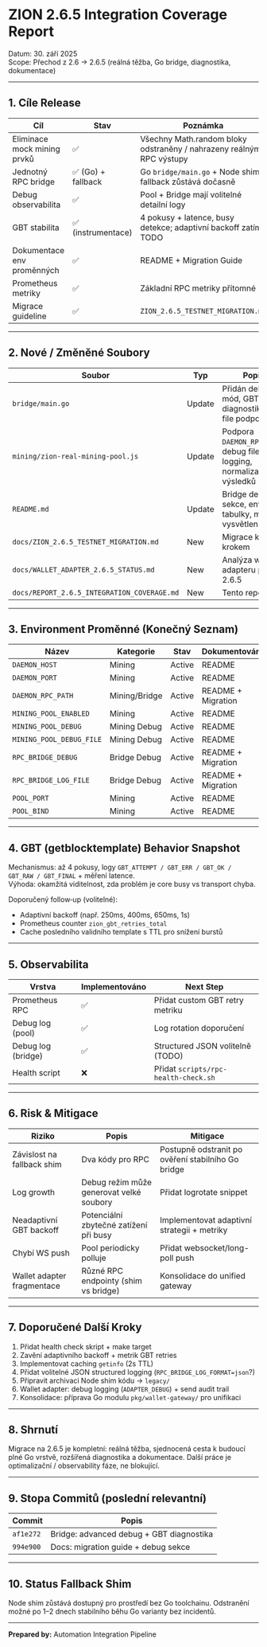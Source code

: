 # ZION 2.6.5 Integration Coverage Report

Datum: 30. září 2025  
Scope: Přechod z 2.6 → 2.6.5 (reálná těžba, Go bridge, diagnostika, dokumentace)

---
## 1. Cíle Release
| Cíl | Stav | Poznámka |
|-----|------|----------|
| Eliminace mock mining prvků | ✅ | Všechny Math.random bloky odstraněny / nahrazeny reálnými RPC výstupy |
| Jednotný RPC bridge | ✅ (Go) + fallback | Go `bridge/main.go` + Node shim fallback zůstává dočasně |
| Debug observabilita | ✅ | Pool + Bridge mají volitelné detailní logy |
| GBT stabilita | ✅ (instrumentace) | 4 pokusy + latence, busy detekce; adaptivní backoff zatím TODO |
| Dokumentace env proměnných | ✅ | README + Migration Guide |
| Prometheus metriky | ✅ | Základní RPC metriky přítomné |
| Migrace guideline | ✅ | `ZION_2.6.5_TESTNET_MIGRATION.md` |

---
## 2. Nové / Změněné Soubory
| Soubor | Typ | Popis |
|--------|-----|-------|
| `bridge/main.go` | Update | Přidán debug mód, GBT diagnostika, log file podpora |
| `mining/zion-real-mining-pool.js` | Update | Podpora `DAEMON_RPC_PATH`, debug file logging, normalizace výsledků |
| `README.md` | Update | Bridge debug sekce, env tabulky, migrace vysvětlení |
| `docs/ZION_2.6.5_TESTNET_MIGRATION.md` | New | Migrace krok za krokem |
| `docs/WALLET_ADAPTER_2.6.5_STATUS.md` | New | Analýza wallet adapteru pro 2.6.5 |
| `docs/REPORT_2.6.5_INTEGRATION_COVERAGE.md` | New | Tento report |

---
## 3. Environment Proměnné (Konečný Seznam)
| Název | Kategorie | Stav | Dokumentováno |
|-------|-----------|------|---------------|
| `DAEMON_HOST` | Mining | Active | README |
| `DAEMON_PORT` | Mining | Active | README |
| `DAEMON_RPC_PATH` | Mining/Bridge | Active | README + Migration |
| `MINING_POOL_ENABLED` | Mining | Active | README |
| `MINING_POOL_DEBUG` | Mining Debug | Active | README |
| `MINING_POOL_DEBUG_FILE` | Mining Debug | Active | README |
| `RPC_BRIDGE_DEBUG` | Bridge Debug | Active | README + Migration |
| `RPC_BRIDGE_LOG_FILE` | Bridge Debug | Active | README + Migration |
| `POOL_PORT` | Mining | Active | README |
| `POOL_BIND` | Mining | Active | README |

---
## 4. GBT (getblocktemplate) Behavior Snapshot
Mechanismus: až 4 pokusy, logy `GBT_ATTEMPT / GBT_ERR / GBT_OK / GBT_RAW / GBT_FINAL` + měření latence.  
Výhoda: okamžitá viditelnost, zda problém je core busy vs transport chyba.

Doporučený follow‑up (volitelné):
- Adaptivní backoff (např. 250ms, 400ms, 650ms, 1s)
- Prometheus counter `zion_gbt_retries_total`
- Cache posledního validního template s TTL pro snížení burstů

---
## 5. Observabilita
| Vrstva | Implementováno | Next Step |
|--------|----------------|----------|
| Prometheus RPC | ✅ | Přidat custom GBT retry metriku |
| Debug log (pool) | ✅ | Log rotation doporučení |
| Debug log (bridge) | ✅ | Structured JSON volitelně (TODO) |
| Health script | ❌ | Přidat `scripts/rpc-health-check.sh` |

---
## 6. Risk & Mitigace
| Riziko | Popis | Mitigace |
|--------|-------|---------|
| Závislost na fallback shim | Dva kódy pro RPC | Postupně odstranit po ověření stabilního Go bridge |
| Log growth | Debug režim může generovat velké soubory | Přidat logrotate snippet |
| Neadaptivní GBT backoff | Potenciální zbytečné zatížení při busy | Implementovat adaptivní strategii + metriky |
| Chybí WS push | Pool periodicky polluje | Přidat websocket/long-poll push |
| Wallet adapter fragmentace | Různé RPC endpointy (shim vs bridge) | Konsolidace do unified gateway |

---
## 7. Doporučené Další Kroky
1. Přidat health check skript + make target
2. Zavění adaptivního backoff + metrik GBT retries
3. Implementovat caching `getinfo` (2s TTL)
4. Přidat volitelné JSON structured logging (`RPC_BRIDGE_LOG_FORMAT=json`?)
5. Připravit archivaci Node shim kódu → `legacy/`
6. Wallet adapter: debug logging (`ADAPTER_DEBUG`) + send audit trail
7. Konsolidace: příprava Go modulu `pkg/wallet-gateway/` pro unifikaci

---
## 8. Shrnutí
Migrace na 2.6.5 je kompletní: reálná těžba, sjednocená cesta k budoucí plné Go vrstvě, rozšířená diagnostika a dokumentace. Další práce je optimalizační / observability fáze, ne blokující.

---
## 9. Stopa Commitů (poslední relevantní)
| Commit | Popis |
|--------|-------|
| `af1e272` | Bridge: advanced debug + GBT diagnostika |
| `994e900` | Docs: migration guide + debug sekce |

---
## 10. Status Fallback Shim
Node shim zůstává dostupný pro prostředí bez Go toolchainu. Odstranění možné po 1–2 dnech stabilního běhu Go varianty bez incidentů.

---
**Prepared by:** Automation Integration Pipeline
